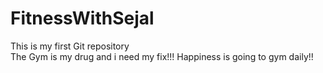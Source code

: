 # FitnessWithSejal
This is my first Git repository
<br>
The Gym is my drug and i need my fix!!!
Happiness is going to gym daily!!
